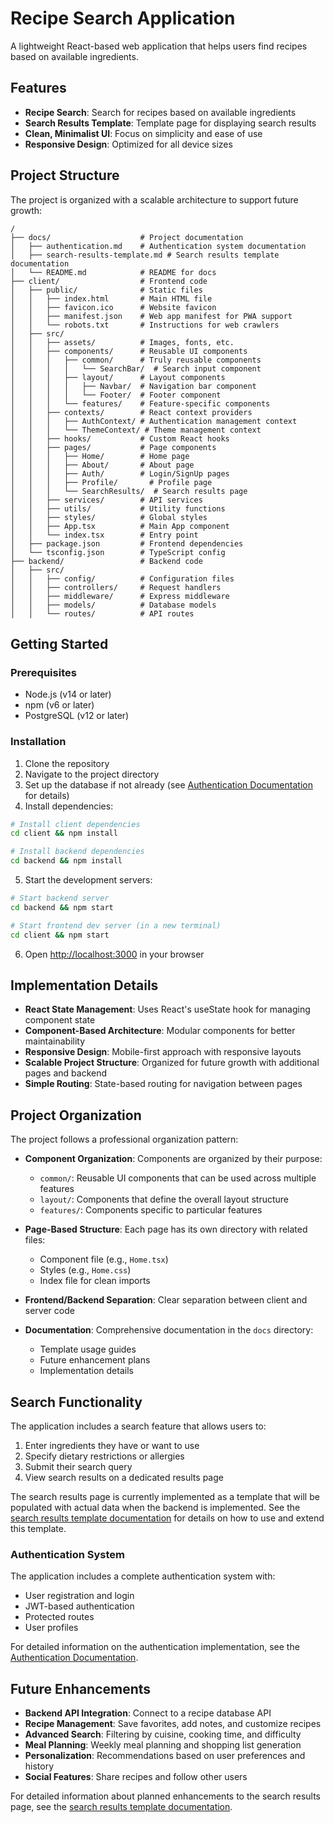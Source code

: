 # Recipe Search Application

A lightweight React-based web application that helps users find recipes based on available ingredients.

## Features

- **Recipe Search**: Search for recipes based on available ingredients
- **Search Results Template**: Template page for displaying search results
- **Clean, Minimalist UI**: Focus on simplicity and ease of use
- **Responsive Design**: Optimized for all device sizes

## Project Structure

The project is organized with a scalable architecture to support future growth:

```
/
├── docs/                    # Project documentation
│   ├── authentication.md    # Authentication system documentation
│   ├── search-results-template.md # Search results template documentation
│   └── README.md            # README for docs
├── client/                  # Frontend code
│   ├── public/              # Static files
│   │   ├── index.html       # Main HTML file
│   │   ├── favicon.ico      # Website favicon
│   │   ├── manifest.json    # Web app manifest for PWA support
│   │   └── robots.txt       # Instructions for web crawlers
│   ├── src/
│   │   ├── assets/          # Images, fonts, etc.
│   │   ├── components/      # Reusable UI components
│   │   │   ├── common/      # Truly reusable components
│   │   │   │   └── SearchBar/  # Search input component
│   │   │   ├── layout/      # Layout components
│   │   │   │   ├── Navbar/  # Navigation bar component
│   │   │   │   └── Footer/  # Footer component
│   │   │   └── features/    # Feature-specific components
│   │   ├── contexts/        # React context providers
│   │   │   ├── AuthContext/ # Authentication management context
│   │   │   └── ThemeContext/ # Theme management context
│   │   ├── hooks/           # Custom React hooks
│   │   ├── pages/           # Page components
│   │   │   ├── Home/        # Home page
│   │   │   ├── About/       # About page
│   │   │   ├── Auth/        # Login/SignUp pages
│   │   │   ├── Profile/       # Profile page
│   │   │   └── SearchResults/  # Search results page
│   │   ├── services/        # API services
│   │   ├── utils/           # Utility functions
│   │   ├── styles/          # Global styles
│   │   ├── App.tsx          # Main App component
│   │   └── index.tsx        # Entry point
│   ├── package.json         # Frontend dependencies
│   └── tsconfig.json        # TypeScript config
├── backend/                 # Backend code
│   ├── src/
│   │   ├── config/          # Configuration files
│   │   ├── controllers/     # Request handlers
│   │   ├── middleware/      # Express middleware
│   │   ├── models/          # Database models
│   │   └── routes/          # API routes
```

## Getting Started

### Prerequisites

- Node.js (v14 or later)
- npm (v6 or later)
- PostgreSQL (v12 or later)

### Installation

1. Clone the repository
2. Navigate to the project directory
3.  Set up the database if not already (see [Authentication Documentation](./docs/AUTHENTICATION.md) for details)
4. Install dependencies:

```bash
# Install client dependencies
cd client && npm install

# Install backend dependencies
cd backend && npm install
```

5. Start the development servers:

```bash
# Start backend server
cd backend && npm start

# Start frontend dev server (in a new terminal)
cd client && npm start
```

6. Open [http://localhost:3000](http://localhost:3000) in your browser

## Implementation Details

- **React State Management**: Uses React's useState hook for managing component state
- **Component-Based Architecture**: Modular components for better maintainability
- **Responsive Design**: Mobile-first approach with responsive layouts
- **Scalable Project Structure**: Organized for future growth with additional pages and backend
- **Simple Routing**: State-based routing for navigation between pages

## Project Organization

The project follows a professional organization pattern:

- **Component Organization**: Components are organized by their purpose:
  - `common/`: Reusable UI components that can be used across multiple features
  - `layout/`: Components that define the overall layout structure
  - `features/`: Components specific to particular features

- **Page-Based Structure**: Each page has its own directory with related files:
  - Component file (e.g., `Home.tsx`)
  - Styles (e.g., `Home.css`)
  - Index file for clean imports

- **Frontend/Backend Separation**: Clear separation between client and server code

- **Documentation**: Comprehensive documentation in the `docs` directory:
  - Template usage guides
  - Future enhancement plans
  - Implementation details

## Search Functionality

The application includes a search feature that allows users to:

1. Enter ingredients they have or want to use
2. Specify dietary restrictions or allergies
3. Submit their search query
4. View search results on a dedicated results page

The search results page is currently implemented as a template that will be populated with actual data when the backend is implemented. See the [search results template documentation](client/docs/search-results-template.md) for details on how to use and extend this template.

### Authentication System

The application includes a complete authentication system with:

-   User registration and login
-   JWT-based authentication
-   Protected routes
-   User profiles

For detailed information on the authentication implementation, see the [Authentication Documentation](./docs/AUTHENTICATION.md).


## Future Enhancements

- **Backend API Integration**: Connect to a recipe database API
- **Recipe Management**: Save favorites, add notes, and customize recipes
- **Advanced Search**: Filtering by cuisine, cooking time, and difficulty
- **Meal Planning**: Weekly meal planning and shopping list generation
- **Personalization**: Recommendations based on user preferences and history
- **Social Features**: Share recipes and follow other users

For detailed information about planned enhancements to the search results page, see the [search results template documentation](client/docs/search-results-template.md).